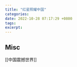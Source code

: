 ```yaml
---
title: "红星照耀中国"
categories: 
date: 2022-10-28 07:17:29 +0800
tags: 
excerpt: 
---
```







## Misc

[[中国震撼世界]]


